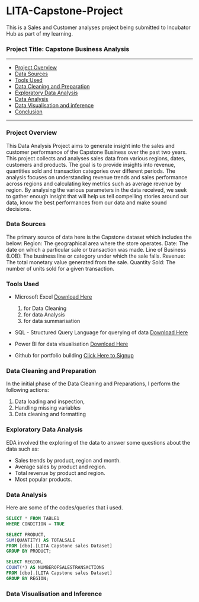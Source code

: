 # LITA-Capstone-Project
This is a Sales and Customer analyses project being submitted to Incubator Hub as part of my learning.
### Project Title: Capstone Business Analysis
---

- [Project Overview](#project-overview)
- [Data Sources](#data-sources)
- [Tools Used](#tools-used)
- [Data Cleaning and Preparation](#data-cleaning-and-preparation)
- [Exploratory Data Analysis](#exploratory-data-analysis)
- [Data Analysis](#data-analysis)
- [Data Visualisation and inference](#data-visualisation-and-inference)
- [Conclusion](#conclusion)
---

### Project Overview
This Data Analysis Project aims to generate insight into the sales and customer performance of the Capstone Business over the past two years. This project collects and analyses sales data from various regions, dates, customers and products. The goal is to provide insights into revenue, quantities sold and transaction categories over different periods. The analysis focuses on understanding revenue trends and sales performance across regions and calculating key metrics such as average revenue by region. By analysing the various parameters in the data received, we seek to gather enough insight that will help us tell compelling stories around our data, know the best performances from our data and  make sound decisions.

### Data Sources
The primary source of data here is the Capstone dataset which includes the below:
Region: The geographical area where the store operates.
Date: The date on which a particular sale or transaction was made.
Line of Business (LOB): The business line or category under which the sale falls.
Revenue: The total monetary value generated from the sale.
Quantity Sold: The number of units sold for a given transaction.

### Tools Used
- Microsoft Excel [Download Here](https://wwww.microsoft.com) 
  1. for Data Cleaning
  2. for data Analysis
  3. for data summarisation
     
- SQL - Structured Query Language for querying of data [Download Here](https://wwww.microsoft.com) 
- Power BI for data visualisation [Download Here](https://wwww.microsoft.com) 
- Github for portfolio building [Click Here to Signup](https://wwww.github.com)

### Data Cleaning and Preparation
In the initial phase of the Data Cleaning and Preparations, I perform the following actions:
1. Data loading and inspection,
2. Handling missing variables
3. Data cleaning and formatting

### Exploratory Data Analysis
EDA involved the exploring of the data to answer some questions about the data such as:
- Sales trends by product, region and month.
- Average sales by product and region.
- Total revenue by product and region.
- Most popular products.
  
### Data Analysis
Here are some of the codes/queries that i used.

```SQL
SELECT * FROM TABLE1
WHERE CONDITION = TRUE
```

```SQL
SELECT PRODUCT,
SUM(QUANTITY) AS TOTALSALE
FROM [dbo].[LITA Capstone sales Dataset]
GROUP BY PRODUCT;
```

```SQL
SELECT REGION,
COUNT(*) AS NUMBEROFSALESTRANSACTIONS
FROM [dbo].[LITA Capstone sales Dataset]
GROUP BY REGION;
```

### Data Visualisation and Inference


